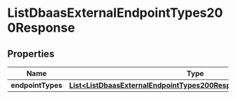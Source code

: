 

# ListDbaasExternalEndpointTypes200Response


## Properties

| Name | Type | Description | Notes |
|------------ | ------------- | ------------- | -------------|
|**endpointTypes** | [**List&lt;ListDbaasExternalEndpointTypes200ResponseEndpointTypesInner&gt;**](ListDbaasExternalEndpointTypes200ResponseEndpointTypesInner.md) |  |  [optional] |



